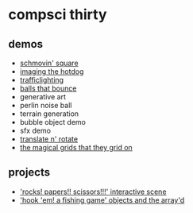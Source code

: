 # compsci thirty

## demos
- [schmovin' square](movingsquare)
- [imaging the hotdog](imaging)
- [trafficlighting](trafficlighting)
- [balls that bounce](bouncyballs)
- generative art
- perlin noise ball
- terrain generation
- bubble object demo
- sfx demo
- [translate n' rotate](translaterotate)
- [the magical grids that they grid on](magicalgrids)

## projects
- ['rocks! papers!! scissors!!!' interactive scene](https://github.com/rainnerhmm/rockspapersscissors-js/tree/56cda22bf458505303520fcf47385f278fa8aeff/interactivescene)
- ['hook 'em! a fishing game' objects and the array'd](arrayproject)
